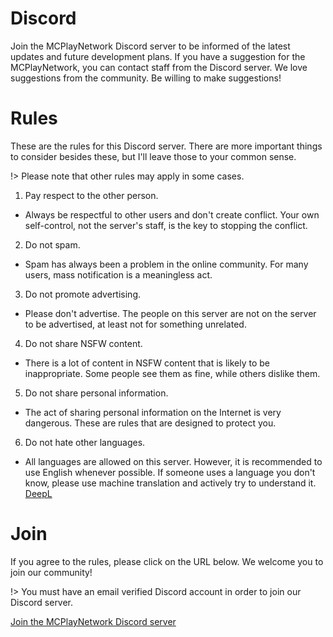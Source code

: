 # Discord
Join the MCPlayNetwork Discord server to be informed of the latest updates and future development plans. If you have a suggestion for the MCPlayNetwork, you can contact staff from the Discord server. We love suggestions from the community. Be willing to make suggestions!

# Rules
These are the rules for this Discord server. There are more important things to consider besides these, but I'll leave those to your common sense.

!> Please note that other rules may apply in some cases.

1. Pay respect to the other person.
  - Always be respectful to other users and don't create conflict. Your own self-control, not the server's staff, is the key to stopping the conflict.
2. Do not spam.
  - Spam has always been a problem in the online community. For many users, mass notification is a meaningless act.
3. Do not promote advertising.
  - Please don't advertise. The people on this server are not on the server to be advertised, at least not for something unrelated.
4. Do not share NSFW content.
  - There is a lot of content in NSFW content that is likely to be inappropriate. Some people see them as fine, while others dislike them.
5. Do not share personal information.
  - The act of sharing personal information on the Internet is very dangerous. These are rules that are designed to protect you.
6. Do not hate other languages.
  - All languages are allowed on this server. However, it is recommended to use English whenever possible. If someone uses a language you don't know, please use machine translation and actively try to understand it. [DeepL](https://www.deepl.com/ ':target=_blank')

# Join
If you agree to the rules, please click on the URL below. We welcome you to join our community!

!> You must have an email verified Discord account in order to join our Discord server.

[Join the MCPlayNetwork Discord server](https://discord.gg/HfFVxF8 ':target=_blank')